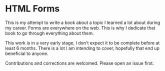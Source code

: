 # HTML Forms

This is my attempt to write a book about a topic I learned a lot about during my career. Forms are everywhere on the web. This is why I dedicate that book to go through everything about them.

This work is in a very early stage, I don't expect it to be complete before at least 6 months. There is a lot I am intending to cover, hopefully that end up beneficial to anyone.

Contributions and corrections are welcomed. Please open an issue first.